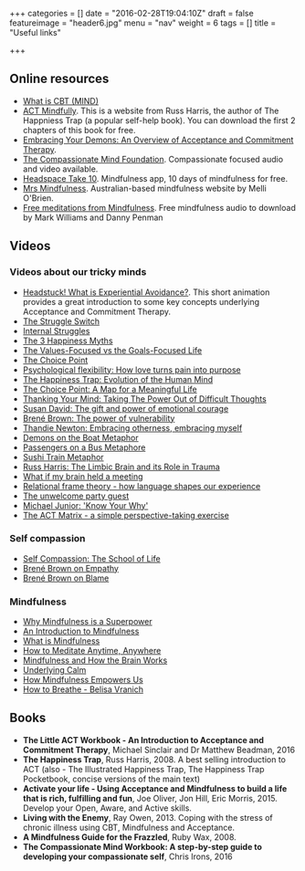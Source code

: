 +++
categories = []
date = "2016-02-28T19:04:10Z"
draft = false
featureimage = "header6.jpg"
menu = "nav"
weight = 6
tags = []
title = "Useful links"

+++

## Online resources

* [What is CBT 
(MIND)](http://www.mind.org.uk/information-support/drugs-and-treatments/cognitive-behavioural-therapy-cbt/#.VttCEFuLSVM)
* [ACT Mindfully](http://www.actmindfully.com.au/free_resources). This is a 
website from Russ Harris, the author of The Happniess Trap (a popular 
self-help book). You can download the first 2 chapters of this book
for free.
* [Embracing Your Demons: An Overview of Acceptance and Commitment Therapy](https://www.actmindfully.com.au/upimages/Dr_Russ_Harris_-_A_Non-technical_Overview_of_ACT.pdf).
* [The Compassionate Mind Foundation](https://compassionatemind.co.uk/).
Compassionate focused audio and video available.
* [Headspace Take 10](https://www.headspace.com). Mindfulness app, 10 days of 
mindfulness for free.
* [Mrs Mindfulness](https://mrsmindfulness.com/). Australian-based mindfulness 
website by Melli O'Brien.
* [Free meditations from
Mindfulness](http://franticworld.com/free-meditations-from-mindfulness/). Free
mindfulness audio to download by Mark Williams and Danny Penman

## Videos

### Videos about our tricky minds

* [Headstuck! What is Experiential 
Avoidance?](https://www.youtube.com/watch?v=C-ZuqeyxULM). This short animation 
provides a great introduction to some key concepts underlying Acceptance and 
Commitment Therapy.
* [The Struggle Switch](https://www.youtube.com/watch?v=rCp1l16GCXI)
* [Internal Struggles](https://www.youtube.com/watch?v=phbzSNsY8vc)
* [The 3 Happiness Myths](https://www.youtube.com/watch?v=93LFNtcR1Ok)
* [The Values-Focused vs the Goals-Focused 
Life](https://www.youtube.com/watch?v=eiPxLpYlw4I)
* [The Choice Point](https://www.youtube.com/watch?v=bSpPgL3VaHI)
* [Psychological flexibility: How love turns pain into purpose](https://www.youtube.com/watch?v=o79_gmO5ppg)
* [The Happiness Trap: Evolution of the Human Mind](https://www.youtube.com/watch?v=kv6HkipQcfA)
* [The Choice Point: A Map for a Meaningful Life](https://www.youtube.com/watch?v=OV15x8LvwAQ)
* [Thanking Your Mind: Taking The Power Out of Difficult Thoughts](https://www.youtube.com/watch?v=206WtwEyqzg)
* [Susan David: The gift and power of emotional courage](https://www.ted.com/talks/susan_david_the_gift_and_power_of_emotional_courage)
* [Brené Brown: The power of vulnerability](https://www.ted.com/talks/brene_brown_on_vulnerability)
* [Thandie Newton: Embracing otherness, embracing myself](https://www.ted.com/talks/thandie_newton_embracing_otherness_embracing_myself)
* [Demons on the Boat Metaphor](https://www.youtube.com/watch?v=z-wyaP6xXwE)
* [Passengers on a Bus Metaphore](https://www.youtube.com/watch?v=Z29ptSuoWRc)
* [Sushi Train Metaphor](https://www.youtube.com/watch?v=tzUoXJVI0wo)
* [Russ Harris: The Limbic Brain and its Role in Trauma](https://www.youtube.com/watch?v=VExjWHx2R1E)
* [What if my brain held a meeting](https://www.youtube.com/watch?v=7N9r8nVogM8)
* [Relational frame theory - how language shapes our
  experience](https://www.youtube.com/watch?v=XvnEn1Y-gcQ)
* [The unwelcome party guest](https://www.youtube.com/watch?v=VYht-guymF4)
* [Michael Junior: 'Know Your Why'](https://www.youtube.com/watch?v=LZe5y2D60YU)
* [The ACT Matrix - a simple perspective-taking
  exercise](https://www.youtube.com/watch?v=cCCSpOtDPV0)

### Self compassion

* [Self Compassion: The School of 
Life](https://www.youtube.com/watch?v=-kfUE41-JFw)
* [Brené Brown on Empathy](https://www.youtube.com/watch?v=1Evwgu369Jw)
* [Brené Brown on Blame](https://www.youtube.com/watch?v=RZWf2_2L2v8)

### Mindfulness

* [Why Mindfulness is a 
Superpower](https://www.youtube.com/watch?v=w6T02g5hnT4)
* [An Introduction to 
Mindfulness](http://mrsmindfulness.com/what-is-mindfulness/)
* [What is Mindfulness](https://www.youtube.com/watch?v=HmEo6RI4Wvs)
* [How to Meditate Anytime, 
Anywhere](https://www.youtube.com/watch?v=URL5xHCK1-I)
* [Mindfulness and How the Brain 
Works](https://www.youtube.com/watch?v=aNCB1MZDgQA)
* [Underlying Calm](https://www.youtube.com/watch?v=F0WYFXxhPGY)
* [How Mindfulness Empowers Us](https://www.youtube.com/watch?v=vzKryaN44ss)
* [How to Breathe - Belisa Vranich](https://www.youtube.com/watch?v=1sgb2cUqFiY)

## Books

* **The Little ACT Workbook - An Introduction to Acceptance and Commitment Therapy**, Michael
Sinclair and Dr Matthew Beadman, 2016
* **The Happiness Trap**, Russ Harris, 2008. A best selling introduction to ACT (also - The
Illustrated Happiness Trap, The Happiness Trap Pocketbook, concise versions of the main text)
* **Activate your life - Using Acceptance and Mindfulness to build a life that is rich, fulfilling and
fun**, Joe Oliver, Jon Hill, Eric Morris, 2015. Develop your Open, Aware, and Active skills.
* **Living with the Enemy**, Ray Owen, 2013. Coping with the stress of chronic illness using CBT,
Mindfulness and Acceptance.
* **A Mindfulness Guide for the Frazzled**, Ruby Wax, 2008.
* **The Compassionate Mind Workbook: A step-by-step guide to developing your 
compassionate self**, Chris Irons, 2016

